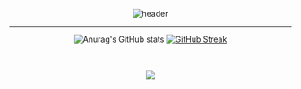 <div align="center"> 


![header](https://capsule-render.vercel.app/api?type=cylinder&color=000000&height=150&section=header&text=Welcome&fontColor=ffffff&fontSize=70&animation=fadeIn&fontAlignY=55&desc=%20&descAlignY=62&descAlign=62)

<hr>
</hr>


![Anurag's GitHub stats](https://github-readme-stats.vercel.app/api?username=dltkddnjs21&show_icons=true&theme=discord_old_blurple)
[![GitHub Streak](https://streak-stats.demolab.com?user=dltkddnjs21&theme=dark&locale=ko&card_width=500&stroke=000000&ring=0B45B7&fire=1060FF&dates=D3D3D3&currStreakLabel=FFFFFF&sideNums=1060FF&currStreakNum=1060FF)](https://git.io/streak-stats)

<br/>
<br/>
  
<img src="https://img.shields.io/badge/JAVA-007396?style=for-the-badge&logo=Java&logoColor=white">

<!--[![Top Langs](https://github-readme-stats.vercel.app/api/top-langs/?username=dltkddnjs21&layout=compact)](https://github.com/anuraghazra/github-readme-stats)
 -->
 
 
 
 </div>

